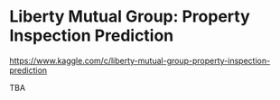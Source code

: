 Liberty Mutual Group: Property Inspection Prediction
====================================================

https://www.kaggle.com/c/liberty-mutual-group-property-inspection-prediction

TBA